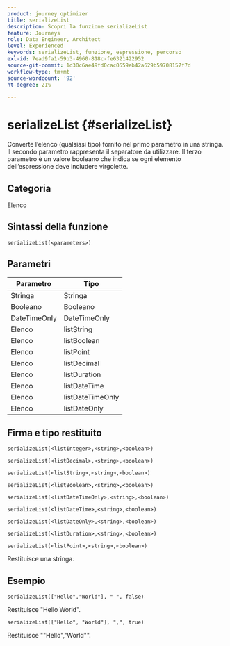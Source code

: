 ```yaml
---
product: journey optimizer
title: serializeList
description: Scopri la funzione serializeList
feature: Journeys
role: Data Engineer, Architect
level: Experienced
keywords: serializeList, funzione, espressione, percorso
exl-id: 7ead9fa1-59b3-4960-818c-fe6321422952
source-git-commit: 1d30c6ae49fd0cac0559eb42a629b59708157f7d
workflow-type: tm+mt
source-wordcount: '92'
ht-degree: 21%

---
```


# serializeList {#serializeList}

Converte l’elenco (qualsiasi tipo) fornito nel primo parametro in una stringa. Il secondo parametro rappresenta il separatore da utilizzare. Il terzo parametro è un valore booleano che indica se ogni elemento dell’espressione deve includere virgolette.

## Categoria

Elenco

## Sintassi della funzione

`serializeList(<parameters>)`

## Parametri

| Parametro | Tipo |
|-----------|------------------|
| Stringa | Stringa |
| Booleano | Booleano |
| DateTimeOnly | DateTimeOnly |
| Elenco | listString |
| Elenco | listBoolean |
| Elenco | listPoint |
| Elenco | listDecimal |
| Elenco | listDuration |
| Elenco | listDateTime |
| Elenco | listDateTimeOnly |
| Elenco | listDateOnly |

## Firma e tipo restituito

`serializeList(<listInteger>,<string>,<boolean>)`

`serializeList(<listDecimal>,<string>,<boolean>)`

`serializeList(<listString>,<string>,<boolean>)`

`serializeList(<listBoolean>,<string>,<boolean>)`

`serializeList(<listDateTimeOnly>,<string>,<boolean>)`

`serializeList(<listDateTime>,<string>,<boolean>)`

`serializeList(<listDateOnly>,<string>,<boolean>)`

`serializeList(<listDuration>,<string>,<boolean>)`

`serializeList(<listPoint>,<string>,<boolean>)`

Restituisce una stringa.

## Esempio

`serializeList(["Hello","World"], " ", false)`

Restituisce &quot;Hello World&quot;.

`serializeList(["Hello", "World"], ",", true)`

Restituisce &quot;&quot;Hello&quot;,&quot;World&quot;&quot;.
